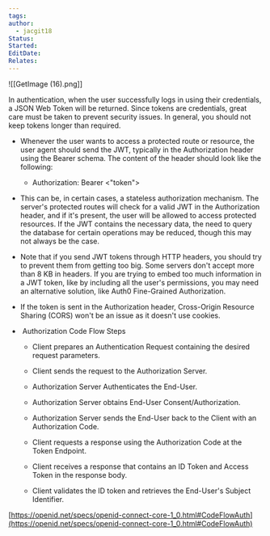 ```yaml
---
tags: 
author:
  - jacgit18
Status: 
Started: 
EditDate: 
Relates:
---
```

![[GetImage (16).png]]


In authentication, when the user successfully logs in using their credentials, a JSON Web Token will be returned. Since tokens are credentials, great care must be taken to prevent security issues. In general, you should not keep tokens longer than required. 

-   Whenever the user wants to access a protected route or resource, the user agent should send the JWT, typically in the Authorization header using the Bearer schema. The content of the header should look like the following: 
    
    -   Authorization: Bearer <"token">
        
    
-   This can be, in certain cases, a stateless authorization mechanism. The server's protected routes will check for a valid JWT in the Authorization header, and if it's present, the user will be allowed to access protected resources. If the JWT contains the necessary data, the need to query the database for certain operations may be reduced, though this may not always be the case. 
    

-   Note that if you send JWT tokens through HTTP headers, you should try to prevent them from getting too big. Some servers don't accept more than 8 KB in headers. If you are trying to embed too much information in a JWT token, like by including all the user's permissions, you may need an alternative solution, like Auth0 Fine-Grained Authorization. 
    

-   If the token is sent in the Authorization header, Cross-Origin Resource Sharing (CORS) won't be an issue as it doesn't use cookies. 
    

-    Authorization Code Flow Steps 
    
    -   Client prepares an Authentication Request containing the desired request parameters. 
        
    -   Client sends the request to the Authorization Server. 
        
    -   Authorization Server Authenticates the End-User. 
        
    -   Authorization Server obtains End-User Consent/Authorization. 
        
    -   Authorization Server sends the End-User back to the Client with an Authorization Code. 
        
    -   Client requests a response using the Authorization Code at the Token Endpoint. 
        
    -   Client receives a response that contains an ID Token and Access Token in the response body. 
        
    -   Client validates the ID token and retrieves the End-User's Subject Identifier. 
        
[https://openid.net/specs/openid-connect-core-1_0.html#CodeFlowAuth](https://openid.net/specs/openid-connect-core-1_0.html#CodeFlowAuth)